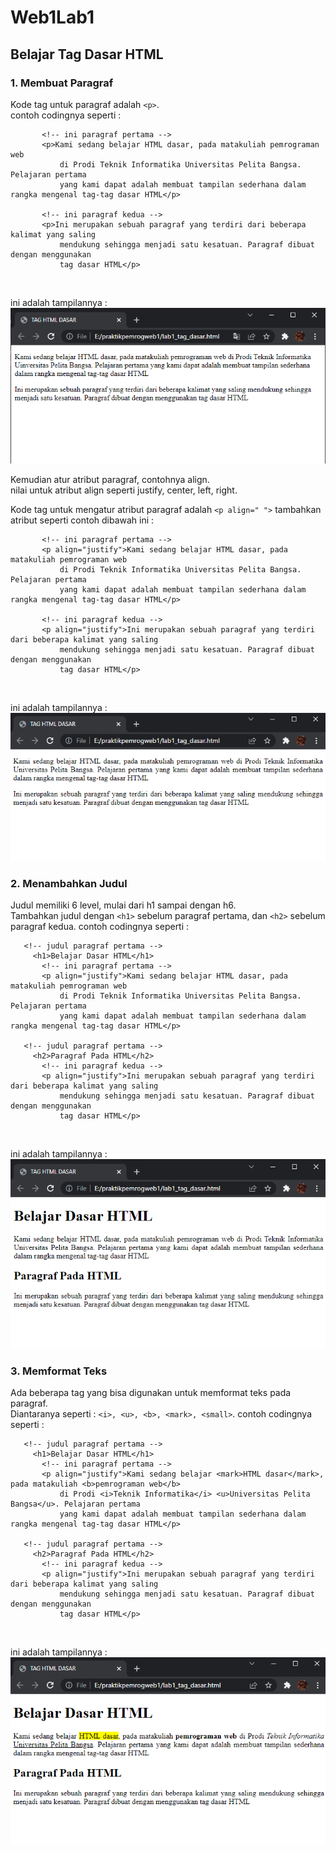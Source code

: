 # Web1Lab1

## Belajar Tag Dasar HTML

### 1. Membuat Paragraf
Kode tag untuk paragraf adalah `<p>`. <br>
contoh codingnya seperti :
 ```
        <!-- ini paragraf pertama -->
        <p>Kami sedang belajar HTML dasar, pada matakuliah pemrograman web
            di Prodi Teknik Informatika Universitas Pelita Bangsa. Pelajaran pertama
            yang kami dapat adalah membuat tampilan sederhana dalam rangka mengenal tag-tag dasar HTML</p>
  
        <!-- ini paragraf kedua -->
        <p>Ini merupakan sebuah paragraf yang terdiri dari beberapa kalimat yang saling
            mendukung sehingga menjadi satu kesatuan. Paragraf dibuat dengan menggunakan
            tag dasar HTML</p>
```
<br>

ini adalah tampilannya :
![Gambar 1.1](screenshot/latihan1.1.PNG) <br>
 
 Kemudian atur atribut paragraf, contohnya align. <br>
 nilai untuk atribut align seperti justify, center, left, right.

 Kode tag untuk mengatur atribut paragraf adalah `<p align=" ">`
 tambahkan atribut seperti contoh dibawah ini :
 ```
        <!-- ini paragraf pertama -->
        <p align="justify">Kami sedang belajar HTML dasar, pada matakuliah pemrograman web
            di Prodi Teknik Informatika Universitas Pelita Bangsa. Pelajaran pertama
            yang kami dapat adalah membuat tampilan sederhana dalam rangka mengenal tag-tag dasar HTML</p>
  
        <!-- ini paragraf kedua -->
        <p align="justify">Ini merupakan sebuah paragraf yang terdiri dari beberapa kalimat yang saling
            mendukung sehingga menjadi satu kesatuan. Paragraf dibuat dengan menggunakan
            tag dasar HTML</p>
 ```
<br>

ini adalah tampilannya :
![Gambar 1.2](screenshot/latihan1.2.PNG) <br>

### 2. Menambahkan Judul
Judul memiliki 6 level, mulai dari h1 sampai dengan h6. <br>
Tambahkan judul dengan `<h1>` sebelum paragraf pertama, dan `<h2>` sebelum paragraf kedua.
contoh codingnya seperti :
 ```
    <!-- judul paragraf pertama -->
      <h1>Belajar Dasar HTML</h1>
        <!-- ini paragraf pertama -->
        <p align="justify">Kami sedang belajar HTML dasar, pada matakuliah pemrograman web
            di Prodi Teknik Informatika Universitas Pelita Bangsa. Pelajaran pertama
            yang kami dapat adalah membuat tampilan sederhana dalam rangka mengenal tag-tag dasar HTML</p>
  
    <!-- judul paragraf pertama -->
      <h2>Paragraf Pada HTML</h2>
        <!-- ini paragraf kedua -->
        <p align="justify">Ini merupakan sebuah paragraf yang terdiri dari beberapa kalimat yang saling
            mendukung sehingga menjadi satu kesatuan. Paragraf dibuat dengan menggunakan
            tag dasar HTML</p>
```
<br>

ini adalah tampilannya :
![Gambar 2](screenshot/latihan2.PNG) <br>

### 3. Memformat Teks
Ada beberapa tag yang bisa digunakan untuk memformat teks pada paragraf. <br>
Diantaranya seperti : `<i>, <u>, <b>, <mark>, <small>`.
contoh codingnya seperti :
 ```
    <!-- judul paragraf pertama -->
      <h1>Belajar Dasar HTML</h1>
        <!-- ini paragraf pertama -->
        <p align="justify">Kami sedang belajar <mark>HTML dasar</mark>, pada matakuliah <b>pemrograman web</b>
            di Prodi <i>Teknik Informatika</i> <u>Universitas Pelita Bangsa</u>. Pelajaran pertama
            yang kami dapat adalah membuat tampilan sederhana dalam rangka mengenal tag-tag dasar HTML</p>
  
    <!-- judul paragraf pertama -->
      <h2>Paragraf Pada HTML</h2>
        <!-- ini paragraf kedua -->
        <p align="justify">Ini merupakan sebuah paragraf yang terdiri dari beberapa kalimat yang saling
            mendukung sehingga menjadi satu kesatuan. Paragraf dibuat dengan menggunakan
            tag dasar HTML</p>
```
<br>

ini adalah tampilannya :
![Gambar 3](screenshot/latihan3.PNG) <br>



